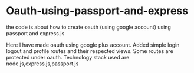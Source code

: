# Oauth-using-passport-and-express
the code is about how to create oauth (using google account) using passport and express.js


Here I have made oauth using google plus account. Added simple login logout and profile routes and their respected views. Some routes are protected under oauth. Technology stack used are node.js,express.js,passport.js

